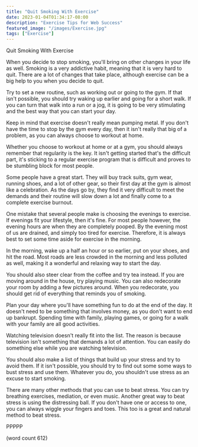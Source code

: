 ```yaml
---
title: "Quit Smoking With Exercise"
date: 2023-01-04T01:34:17-08:00
description: "Exercise Tips for Web Success"
featured_image: "/images/Exercise.jpg"
tags: ["Exercise"]
---
```


Quit Smoking With Exercise

When you decide to stop smoking, you'll bring on
other changes in your life as well.  Smoking is a
very addictive habit, meaning that it is very hard 
to quit.  There are a lot of changes that take place,
although exercise can be a big help to you when you
decide to quit.

Try to set a new routine, such as working out or
going to the gym.  If that isn't possible, you 
should try waking up earlier and going for a short
walk.  If you can turn that walk into a run or a 
jog, it is going to be very stimulating and the best
way that you can start your day.

Keep in mind that exercise doesn't really mean 
pumping metal.  If you don't have the time to stop
by the gym every day, then it isn't really that big
of a problem, as you can always choose to workout
at home.

Whether you choose to workout at home or at a gym,
you should always remember that regularity is the
key.  It isn't getting started that's the difficult
part, it's sticking to a regular exercise program
that is difficult and proves to be stumbling block
for most people.

Some people have a great start.  They will buy 
track suits, gym wear, running shoes, and a lot
of other gear, so their first day at the gym is
almost like a celebration.  As the days go by, 
they find it very difficult to meet the demands
and their routine will slow down a lot and finally
come to a complete exercise burnout.

One mistake that several people make is choosing
the evenings to exercise.  If evenings fit your
lifestyle, then it's fine.  For most people however,
the evening hours are when they are completely
pooped.  By the evening most of us are drained,
and simply too tired for exercise.  Therefore, it
is always best to set some time aside for exercise
in the morning.

In the morning, wake up a half an hour or so 
earlier, put on your shoes, and hit the road.  Most
roads are less crowded in the morning and less
polluted as well, making it a wonderful and relaxing
way to start the day.

You should also steer clear from the coffee and try
tea instead.  If you are moving around in the house,
try playing music.  You can also redecorate your
room by adding a few pictures around.  When you
redecorate, you should get rid of everything 
that reminds you of smoking.

Plan your day where you'll have something fun to 
do at the end of the day.  It doesn't need to be
something that involves money, as you don't want 
to end up bankrupt.  Spending time with family,
playing games, or going for a walk with your
family are all good activities.

Watching television doesn't really fit into the
list.  The reason is because television isn't 
something that demands a lot of attention.  You
can easily do something else while you are
watching television.  

You should also make a list of things that build
up your stress and try to avoid them.  If it
isn't possible, you should try to find out some
some ways to bust stress and use them.  Whatever 
you do, you shouldn't use stress as an excuse
to start smoking.

There are many other methods that you can use to
beat stress.  You can try breathing exercises,
mediation, or even music.  Another great way to
beat stress is using the distressing ball.  If
you don't have one or access to one, you can
always wiggle your fingers and toes.  This too
is a great and natural method to beat stress.

PPPPP

(word count 612)
